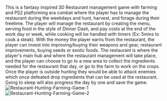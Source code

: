 This is a fantasy inspired 3D Restaurant management game with farming and PS2 platforming era combat where the player has to manage the restaurant during the weekdays and hunt, harvest, and forage during their freetime. The player will manage the restaurant by creating the menu, serving food in the style of Dinner Dash, and pay costs at the end of the work day or week, while cooking will be handled with timers (Ex: 5mins to cook a steak). With the money the player earns from the restaurant, the player can invest into improving/buying their weapons and gear, restaurant improvements, buying seeds or exotic foods. The restaurant is where the player's main hub and where the restaurant management will take place, and the player can choose to go to a new area to collect the ingredients needed for the restaurant that day, or go to the farm to work on the crops. Once the player is outside hunting they would be able to attack enemies which once defeated drop ingredients that can be used at the restaurant.  Going to sleep will also progress the day by one and save the game.
![Restaurant-Hunting-Farming-Game-1](/images//1.jpg)
![Restaurant-Hunting-Farming-Game-2](/images//2.jpg)
